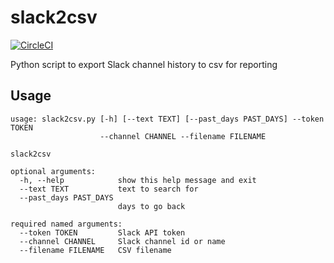 # slack2csv

[![CircleCI](https://circleci.com/gh/drazisil/slack2csv.svg?style=shield)](https://circleci.com/gh/drazisil/slack2csv)

Python script to export Slack channel history to csv for reporting

## Usage

```
usage: slack2csv.py [-h] [--text TEXT] [--past_days PAST_DAYS] --token TOKEN
                    --channel CHANNEL --filename FILENAME

slack2csv

optional arguments:
  -h, --help            show this help message and exit
  --text TEXT           text to search for
  --past_days PAST_DAYS
                        days to go back

required named arguments:
  --token TOKEN         Slack API token
  --channel CHANNEL     Slack channel id or name
  --filename FILENAME   CSV filename
```
